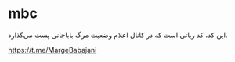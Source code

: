 # mbc
این کد، کد رباتی است که در کانال اعلام وضعیت مرگ باباجانی پست می‌گذارد.

https://t.me/MargeBabajani
